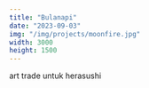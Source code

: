 ```yaml
---
title: "Bulanapi"
date: "2023-09-03"
img: "/img/projects/moonfire.jpg"
width: 3000
height: 1500
---
```


art trade untuk herasushi
